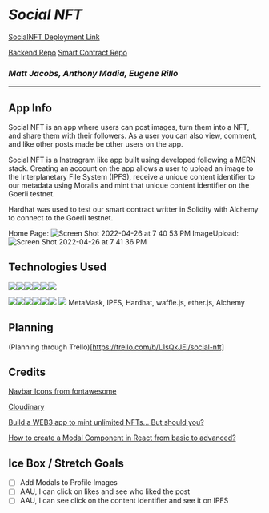 # ***Social NFT*** 

[SocialNFT Deployment Link](https://social-nft.netlify.app/login)

[Backend Repo](https://github.com/mattjacobs93/social-nft-back-end)
[Smart Contract Repo](https://github.com/mattjacobs93/nft-social-hardhat)


### *Matt Jacobs, Anthony Madia, Eugene Rillo* <br>
<hr/>

## App Info
Social NFT is an app where users can post images, turn them into a NFT, and share them with their followers. As a user you can also view, comment, and like other posts made be other users on the app.  

Social NFT is a Instragram like app built using developed following a MERN stack. 
Creating an account on the app allows a user to upload an image to the Interplanetary File System (IPFS), receive a unique content identifier to our metadata using Moralis and mint that unique content identifier on the Goerli testnet.

Hardhat was used to test our smart contract writter in Solidity with Alchemy to connect to the Goerli testnet.

Home Page:
![Screen Shot 2022-04-26 at 7 40 53 PM](https://user-images.githubusercontent.com/78113974/165410112-52862939-3cb2-46c0-9066-a7d980bd4b94.png)
ImageUpload:
![Screen Shot 2022-04-26 at 7 41 36 PM](https://user-images.githubusercontent.com/78113974/165410181-a6276210-3944-4fe8-afeb-6604ea976c54.png)


## Technologies Used

<img src="https://img.shields.io/badge/JavaScript-323330?style=for-the-badge&logo=javascript&logoColor=F7DF1E"/><img src="https://img.shields.io/badge/CSS3-1572B6?style=for-the-badge&logo=css3&logoColor=white"/><img src="https://img.shields.io/badge/HTML5-E34F26?style=for-the-badge&logo=html5&logoColor=white"/><img src="https://img.shields.io/badge/GIT-E44C30?style=for-the-badge&logo=git&logoColor=white"/><img src='https://img.shields.io/badge/JWT-000000?style=for-the-badge&logo=JSON%20web%20tokens&logoColor=white'/><img src ='https://img.shields.io/badge/json-5E5C5C?style=for-the-badge&logo=json&logoColor=white'/>

<img src="https://img.shields.io/badge/MongoDB-4EA94B?style=for-the-badge&logo=mongodb&logoColor=white"/><img src="https://img.shields.io/badge/-Mongoose-inactive?logo=MongoDB&logoColor=white&style=flat-square"/><img src="https://img.shields.io/badge/Express.js-404D59?style=flat-square)"/><img src='https://img.shields.io/badge/React-20232A?style=for-the-badge&logo=react&logoColor=61DAFB'/><img src="https://img.shields.io/badge/Node.js-339933?style=for-the-badge&logo=nodedotjs&logoColor=white"/><img src="https://img.shields.io/badge/Heroku-430098?style=for-the-badge&logo=heroku&logoColor=white"/>
<img src='https://img.shields.io/badge/Ethereum-3C3C3D?style=for-the-badge&logo=Ethereum&logoColor=white'>
MetaMask, IPFS, Hardhat, waffle.js, ether.js, Alchemy



## Planning 
(Planning through Trello)[https://trello.com/b/L1sQkJEi/social-nft]

## Credits

[Navbar Icons from fontawesome](https://fontawesome.com/)

[Cloudinary](https://cloudinary.com/)

[Build a WEB3 app to mint unlimited NFTs… But should you?](https://www.youtube.com/watch?v=meTpMP0J5E8)<br>

[How to create a Modal Component in React from basic to advanced?](https://medium.com/tinyso/how-to-create-a-modal-component-in-react-from-basic-to-advanced-a3357a2a716a)

## Ice Box / Stretch Goals

- [ ] Add Modals to Profile Images
- [ ] AAU, I can click on likes and see who liked the post
- [ ] AAU, I can see click on the content identifier and see it on IPFS
